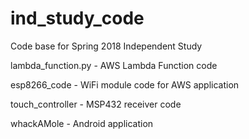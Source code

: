 # ind_study_code
Code base for Spring 2018 Independent Study

lambda_function.py - AWS Lambda Function code

esp8266_code - WiFi module code for AWS application

touch_controller - MSP432 receiver code

whackAMole - Android application
